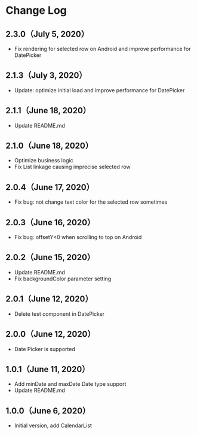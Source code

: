 # Change Log

## 2.3.0（July 5, 2020）

- Fix rendering for selected row on Android and improve performance for DatePicker

## 2.1.3（July 3, 2020）

- Update: optimize initial load and improve performance for DatePicker

## 2.1.1（June 18, 2020）

- Update README.md

## 2.1.0（June 18, 2020）

- Optimize business logic 
- Fix List linkage causing imprecise selected row

## 2.0.4（June 17, 2020）

- Fix bug: not change text color for the selected row sometimes

## 2.0.3（June 16, 2020）

- Fix bug: offsetY<0 when scrolling to top on Android

## 2.0.2（June 15, 2020）

- Update README.md
- Fix backgroundColor parameter setting

## 2.0.1（June 12, 2020）

- Delete test component in DatePicker

## 2.0.0（June 12, 2020）

- Date Picker is supported

## 1.0.1（June 11, 2020）

- Add minDate and maxDate Date type support
- Update README.md

## 1.0.0（June 6, 2020）

- Initial version, add CalendarList
